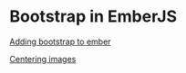 # Bootstrap in EmberJS

[Adding bootstrap to ember](http://stackoverflow.com/questions/23349959/recommended-way-to-include-bootstrap-library-in-ember-js-ember-cli-app)

[Centering images](http://stackoverflow.com/questions/19219951/centering-the-image-in-bootstrap-3-0)
